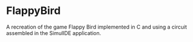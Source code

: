 # FlappyBird
A recreation of the game Flappy Bird implemented in C and using a circuit assembled in the SimulIDE application. 
